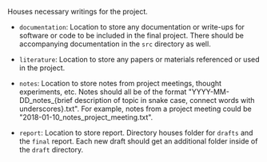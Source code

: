 Houses necessary writings for the project.

* `documentation`: Location to store any documentation or write-ups for software or code to be included in the final project. There should be accompanying documentation in the `src` directory as well.

* `literature`: Location to store any papers or materials referenced or used in the project.

* `notes`: Location to store notes from project meetings, thought experiments, etc. Notes should all be of the format "YYYY-MM-DD_notes_{brief description of topic in snake case, connect words with underscores}.txt". For example, notes from a project meeting could be "2018-01-10_notes_project_meeting.txt".

* `report`: Location to store report. Directory houses folder for `drafts` and the `final` report. Each new draft should get an additional folder inside of the `draft` directory.
